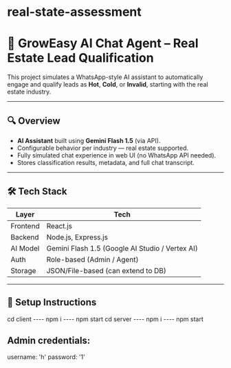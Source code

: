 # real-state-assessment

# 🧠 GrowEasy AI Chat Agent – Real Estate Lead Qualification

This project simulates a WhatsApp-style AI assistant to automatically engage and qualify leads as **Hot**, **Cold**, or **Invalid**, starting with the real estate industry.

---

## 🔍 Overview

- **AI Assistant** built using **Gemini Flash 1.5** (via API).
- Configurable behavior per industry — real estate supported.
- Fully simulated chat experience in web UI (no WhatsApp API needed).
- Stores classification results, metadata, and full chat transcript.

---

## 🛠️ Tech Stack

| Layer      | Tech           |
|------------|----------------|
| Frontend   | React.js       |
| Backend    | Node.js, Express.js |
| AI Model   | Gemini Flash 1.5 (Google AI Studio / Vertex AI) |
| Auth       | Role-based (Admin / Agent) |
| Storage    | JSON/File-based (can extend to DB) |

---

## 🚀 Setup Instructions

cd client ---- npm i ---- npm start 
cd server ---- npm i ---- npm start


## Admin credentials: 
username: 'h'
password: '1'




